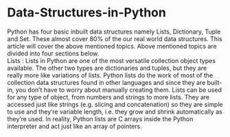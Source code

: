 # Data-Structures-in-Python
Python has four basic inbuilt data structures namely Lists, Dictionary, Tuple and Set. These almost cover 80% of the our real world data structures. 
This article will cover the above mentioned topics.  Above mentioned topics are divided into four sections below.     
Lists : Lists in Python are one of the most versatile collection object types available. The other two types are dictionaries and tuples, 
but they are really more like variations of lists.         Python lists do the work of most of the collection data structures found in other languages and 
since they are built-in, you don’t have to worry about manually creating them.         Lists can be used for any type of object, from numbers and strings to 
more lists.         They are accessed just like strings (e.g. slicing and concatenation) so they are simple to use and they’re variable length, i.e. they grow
and shrink automatically as they’re used.         In reality, Python lists are C arrays inside the Python interpreter and act just like an array of pointers.

